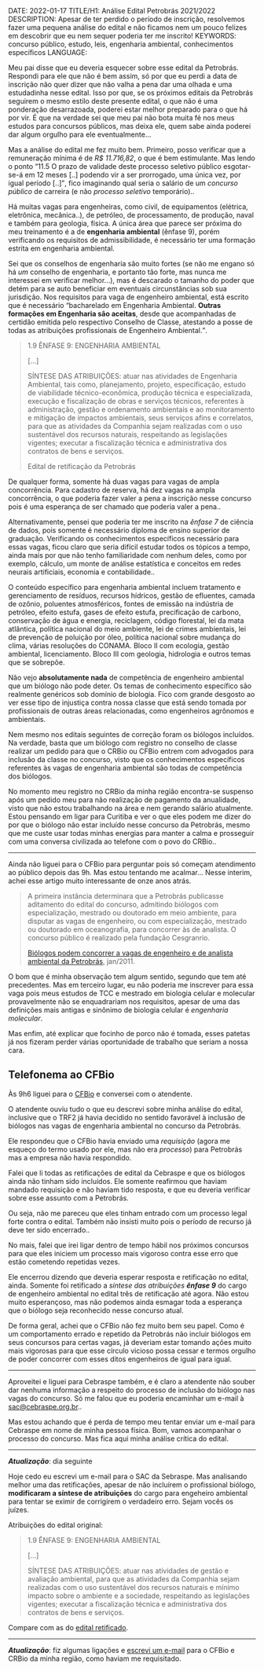 <!DOCTYPE html>
<meta http-equiv="content-type" content="text/html; charset=utf-8">
<link rel="stylesheet" href="../css/style.css" type="text/css">
<!-- PLAIN TEXT -->
DATE: 2022-01-17
TITLE/H1: Análise Edital Petrobrás 2021/2022
DESCRIPTION: Apesar de ter perdido o período de inscrição, resolvemos fazer uma pequena análise do edital e não ficamos nem um pouco felizes em descobrir que eu nem sequer poderia ter me inscrito!
KEYWORDS: concurso público, estudo, leis, engenharia ambiental, conhecimentos específicos
LANGUAGE: 

<!-- DATE MUST BE IN THE FORMAT YYY-MM-DD -->
<!-- H1 WILL BE ADDED TO POST/ARTICLE HEADER -->
<!-- KEYWORD DELIMITER IS COMMA -->


<!-- HYPERTEXT -->


Meu pai disse que eu deveria esquecer sobre esse edital da Petrobrás.
Respondi para ele que não é bem assim, só por que eu perdi a data
de inscrição não quer dizer que não valha a pena dar uma olhada
e uma estudadinha nesse edital. Isso por que, se os próximos editais
da Petrobrás seguirem o mesmo estilo deste presente edital, o que não
é uma ponderação desarrazoada,
poderei estar melhor preparado para o que há por vir. É que na verdade
sei que meu pai não bota muita fé nos meus estudos para concursos públicos,
mas deixa ele, quem sabe ainda poderei dar algum orgulho para ele
eventualmente...

Mas a análise do edital me fez muito bem. Primeiro, posso verificar que
a remuneração mínima é de *R$ 11.716,82*, o que é bem estimulante.
Mas lendo o ponto
<q>11.5 O prazo de validade deste processo seletivo público esgotar-se-á
em 12 meses [..] podendo vir a ser prorrogado, uma única vez, por igual período [..]</q>,
fico imaginando qual seria o salário de um *concurso público* de carreira 
(e não *processo seletivo* temporário)..

Há muitas vagas para engenheiras, como civil, de equipamentos (elétrica, 
eletrônica, mecânica..), de petróleo, de processamento, de produção, naval 
e também para geologia, física. A única área que parece ser próxima do meu
treinamento é a de **engenharia ambiental** (ênfase 9), porém verificando
os requisitos de admissibilidade, é necessário ter uma formação
estrita em engenharia ambiental.

Sei que os conselhos de engenharia são muito fortes
(se não me engano só há *um* conselho de engenharia, e portanto tão forte,
mas nunca me interessei em verificar melhor...), mas é descarado o tamanho
do poder que detém para se auto beneficiar em eventuais circunstâncias sob
sua jurisdição. Nos requisitos para vaga de engenheiro ambiental, está
escrito que é necessário <q>bacharelado em Engenharia Ambiental. **Outras 
formações em Engenharia são aceitas**, desde que acompanhadas de certidão
emitida pelo respectivo Conselho de Classe, atestando a posse de todas
as <a id="petrRet2021">atribuições profissionais de Engenheiro Ambiental</a>.</q>.


> 1.9 ÊNFASE 9: ENGENHARIA AMBIENTAL  
>
> [...] 
>
> SÍNTESE DAS ATRIBUIÇÕES: atuar nas atividades de Engenharia Ambiental, tais como, planejamento, projeto, 
> especificação, estudo de viabilidade técnico-econômica, produção técnica e especializada, execução e fiscalização de 
> obras e serviços técnicos, referentes à administração, gestão e ordenamento ambientais e ao monitoramento e 
> mitigação de impactos ambientais, seus serviços afins e correlatos, para que as atividades da Companhia sejam 
> realizadas com o uso sustentável dos recursos naturais, respeitando as legislações vigentes; executar a fiscalização 
> técnica e administrativa dos contratos de bens e serviços. 
> 
> Edital de retificação da Petrobrás

De qualquer forma, somente há duas vagas para vagas de ampla concorrência.
Para cadastro de reserva, há dez vagas na ampla concorrência, o que
poderia fazer valer a pena a inscrição nesse concurso pois é uma esperança
de ser chamado que poderia valer a pena..

Alternativamente, pensei que poderia ter me inscrito na *ênfase 7* de
ciência de dados, pois somente é necessário diploma de ensino superior
de graduação. Verificando os conhecimentos específicos necessário
para essas vagas, ficou claro que seria difícil estudar todos os tópicos
a tempo, ainda mais por que não tenho familiaridade com nenhum deles,
como por exemplo, cálculo, um monte de análise estatística e conceitos
em redes neurais artificiais, economia e contabilidade..

O conteúdo específico para engenharia ambiental incluem tratamento e
gerenciamento de resíduos, recursos hídricos, gestão de efluentes,
camada de ozônio, poluentes atmosféricos, fontes de emissão na indústria
de petróleo, efeito estufa, gases de efeito estufa, precificação
de carbono, conservação de água e energia, reciclagem, código florestal,
lei da mata atlântica, política nacional do meio ambiente, lei de crimes
ambientais, lei de prevenção de poluição por óleo, política nacional
sobre mudança do clima, várias resoluções do CONAMA. Bloco II com ecologia,
gestão ambiental, licenciamento. Bloco III com geologia, hidrologia
e outros temas que se sobrepõe.

Não vejo **absolutamente nada** de competência de engenheiro ambiental
que um biólogo não pode deter. Os temas de conhecimento específico
são realmente genéricos sob domínio de biologia. Fico com grande
desgosto ao ver esse tipo de injustiça contra nossa classe que está
sendo tomada por profissionais de outras áreas relacionadas, como
engenheiros agrônomos e ambientais.

Nem mesmo nos editais seguintes de correção foram os biólogos incluídos.
Na verdade, basta que um biólogo com registro no conselho de classe
realizar um pedido para que o CRBio ou CFBio entrem com advogados
para inclusão da classe no concurso, visto que os conhecimentos
específicos referentes às vagas de engenharia ambiental são
todas de competência dos biólogos.

No momento meu registro no CRBio da minha região encontra-se suspenso
após um pedido meu para não realização de pagamento da anualidade,
visto que não estou trabalhando na área e nem gerando salário atualmente.
Estou pensando em ligar para Curitiba e ver o que eles
podem me dizer do por que o biólogo não estar incluído nesse concurso
da Petrobrás, mesmo que me custe usar todas minhas energias para manter
a calma e prosseguir com uma conversa civilizada ao telefone com
o povo do CRBio..

---

Ainda não liguei para o CFBio para perguntar pois só começam atendimento
ao público depois das 9h. Mas estou tentando me acalmar... Nesse interim,
achei esse artigo muito interessante de onze anos atrás.

> A primeira instância determinara que a Petrobrás publicasse aditamento do edital do concurso, admitindo biólogos com especialização, mestrado ou doutorado em meio ambiente, para disputar as vagas de engenheiro, ou com especialização, mestrado ou doutorado em oceanografia, para concorrer às de analista. O concurso público é realizado pela fundação Cesgranrio. 
>
> [Biólogos podem concorrer a vagas de engenheiro e de analista ambiental da Petrobrás](https://trf-2.jusbrasil.com.br/noticias/2532073/biologos-podem-concorrer-a-vagas-de-engenheiro-e-de-analista-ambiental-da-petrobras), jan/2011.

O bom que é minha observação tem algum sentido, segundo que tem
até precedentes. Mas em terceiro lugar, eu não poderia me inscrever
para essa vaga pois meus estudos de TCC e mestrado em biologia celular
e molecular provavelmente não se enquadrariam nos requisitos, apesar
de uma das definições mais antigas e sinônimo 
de biologia celular é *engenharia molecular*.

Mas enfim, até explicar que focinho de porco não é tomada,
esses patetas já nos fizeram perder várias oportunidade de trabalho
que seriam a nossa cara.


## Telefonema ao CFBio

Às 9h6 liguei para o [CFBio](https://cfbio.gov.br/) e conversei com o
atendente.

O atendente ouviu tudo o que eu descrevi sobre minha análise do
edital, inclusive que o TRF2 já havia decidido no sentido favorável
à inclusão de biólogos nas vagas de engenharia ambiental no concurso
da Petrobrás.

Ele respondeu que o CFBio havia enviado uma *requisição*
(agora me esqueço do termo usado por ele, mas não era *processo*)
para Petrobrás mas a empresa não havia respondido.

Falei que li todas as retificações de edital da Cebraspe e que os biólogos
ainda não tinham sido incluídos. Ele somente reafirmou que haviam
mandado requisição e não haviam tido resposta, e que eu deveria
verificar sobre esse assunto com a Petrobrás.

Ou seja, não me pareceu que eles tinham entrado com um processo legal
forte contra o edital. Também não insisti muito pois o período
de recurso já deve ter sido encerrado..

No mais, falei que irei ligar dentro de tempo hábil nos próximos
concursos para que eles iniciem um processo mais vigoroso contra
esse erro que estão cometendo repetidas vezes.

Ele encerrou dizendo que deveria esperar resposta e retificação
no edital, ainda. Somente foi retificado a *síntese das atribuições
**ênfase 9*** do cargo
de engenheiro ambiental no edital três de retificação até agora.
Não estou muito esperançoso, mas não podemos ainda esmagar toda a esperança que
o biólogo seja reconhecido nesse concurso atual.

De forma geral, achei que o CFBio não fez muito bem seu papel.
Como é um comportamento errado e repetido
da Petrobrás não incluir biólogos em seus concursos para certas vagas,
já deveriam estar tomando ações muito mais vigorosas para que
esse círculo vicioso possa cessar e termos orgulho de poder
concorrer com esses ditos engenheiros de igual para igual.

---

Aproveitei e liguei para Cebraspe também, e é claro a atendente não
souber dar nenhuma informação a respeito do processo de inclusão
do biólogo nas vagas do concurso. Só me falou que eu poderia
encaminhar um e-mail à sac@cebraspe.org.br..

Mas estou achando que é perda de tempo meu tentar enviar um e-mail
para Cebraspe em nome de minha pessoa física.
Bom, vamos acompanhar o processo do concurso. Mas fica aqui minha
análise crítica do edital.

---

***Atualização***: dia seguinte

Hoje cedo eu escrevi um e-mail para o SAC da Sebraspe.
Mas analisando melhor uma das retificações, apesar de não incluírem
o profissional biólogo, **modificaram a síntese de atribuições**
do cargo para engeheiro ambiental para tentar se eximir
de corrigirem o verdadeiro erro. Sejam vocês os juízes.


Atribuições do edital original:

> 1.9 ÊNFASE 9: ENGENHARIA AMBIENTAL  
>
> [...] 
>
> SÍNTESE DAS ATRIBUIÇÕES: atuar nas atividades de gestão e avaliação ambiental, para que as atividades da Companhia 
> sejam realizadas com o uso sustentável dos recursos naturais e mínimo impacto sobre o ambiente e a sociedade, respeitando 
> as legislações vigentes; executar a fiscalização técnica e administrativa dos contratos de bens e serviços. 

Compare com as do <a href="#petrRet2021">edital retificado</a>.

---

***Atualização***: fiz algumas ligações e [escrevi um e-mail](cfbioEmail.html)
para o CFBio e CRBio da minha região,
como haviam me requisitado.

